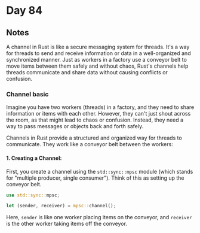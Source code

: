 # Day 84

## Notes

A channel in Rust is like a secure messaging system for threads. It's a way for threads to send and receive information or data in a well-organized and synchronized manner. Just as workers in a factory use a conveyor belt to move items between them safely and without chaos, Rust's channels help threads communicate and share data without causing conflicts or confusion.

### Channel basic

Imagine you have two workers (threads) in a factory, and they need to share information or items with each other. However, they can't just shout across the room, as that might lead to chaos or confusion. Instead, they need a way to pass messages or objects back and forth safely.

Channels in Rust provide a structured and organized way for threads to communicate. They work like a conveyor belt between the workers:

#### 1. **Creating a Channel:**

First, you create a channel using the `std::sync::mpsc` module (which stands for "multiple producer, single consumer"). Think of this as setting up the conveyor belt.

   ```rust
   use std::sync::mpsc;

   let (sender, receiver) = mpsc::channel();
   ```

Here, `sender` is like one worker placing items on the conveyor, and `receiver` is the other worker taking items off the conveyor.
